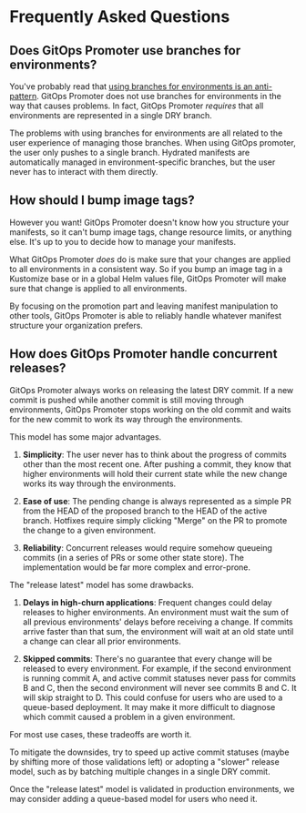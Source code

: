 # Frequently Asked Questions

## Does GitOps Promoter use branches for environments?

You've probably read that [using branches for environments is an anti-pattern](https://medium.com/containers-101/stop-using-branches-for-deploying-to-different-gitops-environments-7111d0632402).
GitOps Promoter does not use branches for environments in the way that causes problems. In fact, GitOps Promoter 
_requires_ that all environments are represented in a single DRY branch.

The problems with using branches for environments are all related to the user experience of managing those branches.
When using GitOps promoter, the user only pushes to a single branch. Hydrated manifests are automatically managed in
environment-specific branches, but the user never has to interact with them directly.

## How should I bump image tags?

However you want! GitOps Promoter doesn't know how you structure your manifests, so it can't bump image tags, change 
resource limits, or anything else. It's up to you to decide how to manage your manifests.

What GitOps Promoter _does_ do is make sure that your changes are applied to all environments in a consistent way. So if
you bump an image tag in a Kustomize base or in a global Helm values file, GitOps Promoter will make sure that change is
applied to all environments.

By focusing on the promotion part and leaving manifest manipulation to other tools, GitOps Promoter is able to reliably
handle whatever manifest structure your organization prefers.

## How does GitOps Promoter handle concurrent releases?

GitOps Promoter always works on releasing the latest DRY commit. If a new commit is pushed while another commit is still
moving through environments, GitOps Promoter stops working on the old commit and waits for the new commit to work its
way through the environments.

This model has some major advantages.

1. **Simplicity**: The user never has to think about the progress of commits other than the most recent one. After 
   pushing a commit, they know that higher environments will hold their current state while the new change works its way
   through the environments.

2. **Ease of use**: The pending change is always represented as a simple PR from the HEAD of the proposed branch to the 
   HEAD of the active branch. Hotfixes require simply clicking "Merge" on the PR to promote the change to a given 
   environment.

3. **Reliability**: Concurrent releases would require somehow queueing commits (in a series of PRs or some other state
   store). The implementation would be far more complex and error-prone.

The "release latest" model has some drawbacks.

1. **Delays in high-churn applications**: Frequent changes could delay releases to higher environments. An environment
   must wait the sum of all previous environments' delays before receiving a change. If commits arrive faster than that
   sum, the environment will wait at an old state until a change can clear all prior environments.

2. **Skipped commits**: There's no guarantee that every change will be released to every environment. For example, if 
   the second environment is running commit A, and active commit statuses never pass for commits B and C, then the 
   second environment will never see commits B and C. It will skip straight to D. This could confuse for users who are
   used to a queue-based deployment. It may make it more difficult to diagnose which commit caused a problem in a given
   environment.

For most use cases, these tradeoffs are worth it.

To mitigate the downsides, try to speed up active commit statuses (maybe by shifting more of those validations left) or
adopting a "slower" release model, such as by batching multiple changes in a single DRY commit.

Once the "release latest" model is validated in production environments, we may consider adding a queue-based model for
users who need it.
